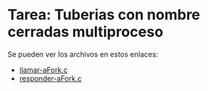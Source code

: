 # Tarea: Tuberias con nombre cerradas multiproceso

Se pueden ver los archivos en estos enlaces: 
- [llamar-aFork.c]()
- [responder-aFork.c]()
